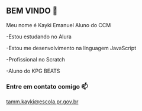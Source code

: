 ## BEM VINDO 👋

Meu nome é Kayki Emanuel
Aluno do CCM

-Estou estudando no Alura

-Estou me desenvolvimento na linguagem JavaScript

-Profissional no Scratch

-Aluno do KPG BEATS

### Entre em contato comigo 📫

tamm.kayki@escola.pr.gov.br

